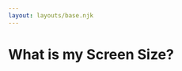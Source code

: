 ```yaml
---
layout: layouts/base.njk
---
```


# What is my Screen Size?

<div id="result"></div>

<script>
    let width = window.screen.width;
    let height = window.screen.height;
    
    let el = document.getElementById("result");
    el.innerText = `${width}x${height}`;
</script>

